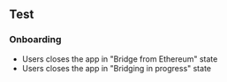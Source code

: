 ## Test

### Onboarding
- Users closes the app in "Bridge from Ethereum" state
- Users closes the app in "Bridging in progress" state
